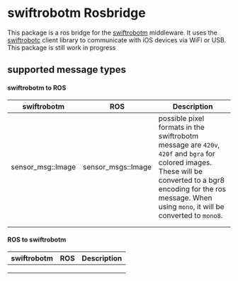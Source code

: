 # swiftrobotm Rosbridge

This package is a ros bridge for the [swiftrobotm](https://github.com/danielriege/swiftrobotm) middleware. It uses the [swiftrobotc](https://github.com/danielriege/swiftrobotc) client library to communicate with iOS devices via WiFi or USB. This package is still work in progress

## supported message types

#### swiftrobotm to ROS

| swiftrobotm       | ROS                | Description                                                  |
| ----------------- | ------------------ | ------------------------------------------------------------ |
| sensor_msg::Image | sensor_msgs::Image | possible pixel formats in the swiftrobotm message are `420v`, `420f` and  `bgra` for colored images. These will be converted to a bgr8 encoding for the ros message. When using `mono`, it will be converted to `mono8`. |
|                   |                    |                                                              |
|                   |                    |                                                              |

#### ROS to swiftrobotm

| swiftrobotm | ROS  | Description |
| ----------- | ---- | ----------- |
|             |      |             |
|             |      |             |
|             |      |             |

